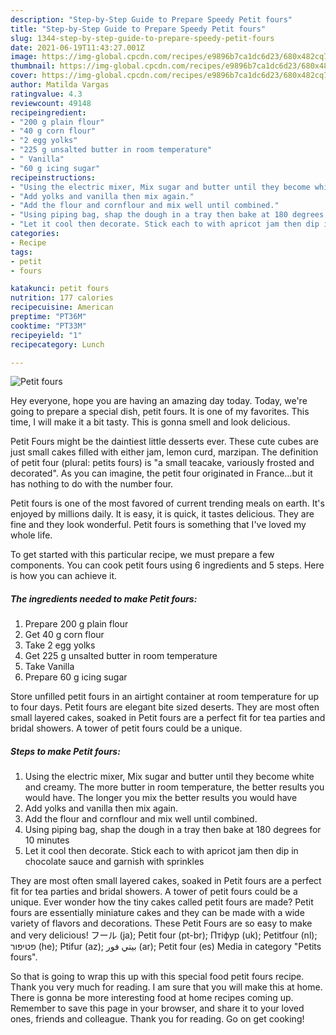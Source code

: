 ```yaml
---
description: "Step-by-Step Guide to Prepare Speedy Petit fours"
title: "Step-by-Step Guide to Prepare Speedy Petit fours"
slug: 1344-step-by-step-guide-to-prepare-speedy-petit-fours
date: 2021-06-19T11:43:27.001Z
image: https://img-global.cpcdn.com/recipes/e9896b7ca1dc6d23/680x482cq70/petit-fours-recipe-main-photo.jpg
thumbnail: https://img-global.cpcdn.com/recipes/e9896b7ca1dc6d23/680x482cq70/petit-fours-recipe-main-photo.jpg
cover: https://img-global.cpcdn.com/recipes/e9896b7ca1dc6d23/680x482cq70/petit-fours-recipe-main-photo.jpg
author: Matilda Vargas
ratingvalue: 4.3
reviewcount: 49148
recipeingredient:
- "200 g plain flour"
- "40 g corn flour"
- "2 egg yolks"
- "225 g unsalted butter in room temperature"
- " Vanilla"
- "60 g icing sugar"
recipeinstructions:
- "Using the electric mixer, Mix sugar and butter until they become white and creamy. The more butter in room temperature, the better results you would have. The longer you mix the better results you would have"
- "Add yolks and vanilla then mix again."
- "Add the flour and cornflour and mix well until combined."
- "Using piping bag, shap the dough in a tray then bake at 180 degrees for 10 minutes"
- "Let it cool then decorate. Stick each to with apricot jam then dip in chocolate sauce and garnish with sprinkles"
categories:
- Recipe
tags:
- petit
- fours

katakunci: petit fours 
nutrition: 177 calories
recipecuisine: American
preptime: "PT36M"
cooktime: "PT33M"
recipeyield: "1"
recipecategory: Lunch

---
```



![Petit fours](https://img-global.cpcdn.com/recipes/e9896b7ca1dc6d23/680x482cq70/petit-fours-recipe-main-photo.jpg)

Hey everyone, hope you are having an amazing day today. Today, we're going to prepare a special dish, petit fours. It is one of my favorites. This time, I will make it a bit tasty. This is gonna smell and look delicious.

Petit Fours might be the daintiest little desserts ever. These cute cubes are just small cakes filled with either jam, lemon curd, marzipan. The definition of petit four (plural: petits fours) is &#34;a small teacake, variously frosted and decorated&#34;. As you can imagine, the petit four originated in France…but it has nothing to do with the number four.

Petit fours is one of the most favored of current trending meals on earth. It's enjoyed by millions daily. It is easy, it is quick, it tastes delicious. They are fine and they look wonderful. Petit fours is something that I've loved my whole life.


To get started with this particular recipe, we must prepare a few components. You can cook petit fours using 6 ingredients and 5 steps. Here is how you can achieve it.

<!--inarticleads1-->

##### The ingredients needed to make Petit fours:

1. Prepare 200 g plain flour
1. Get 40 g corn flour
1. Take 2 egg yolks
1. Get 225 g unsalted butter in room temperature
1. Take  Vanilla
1. Prepare 60 g icing sugar


Store unfilled petit fours in an airtight container at room temperature for up to four days. Petit fours are elegant bite sized deserts. They are most often small layered cakes, soaked in Petit fours are a perfect fit for tea parties and bridal showers. A tower of petit fours could be a unique. 

<!--inarticleads2-->

##### Steps to make Petit fours:

1. Using the electric mixer, Mix sugar and butter until they become white and creamy. The more butter in room temperature, the better results you would have. The longer you mix the better results you would have
1. Add yolks and vanilla then mix again.
1. Add the flour and cornflour and mix well until combined.
1. Using piping bag, shap the dough in a tray then bake at 180 degrees for 10 minutes
1. Let it cool then decorate. Stick each to with apricot jam then dip in chocolate sauce and garnish with sprinkles


They are most often small layered cakes, soaked in Petit fours are a perfect fit for tea parties and bridal showers. A tower of petit fours could be a unique. Ever wonder how the tiny cakes called petit fours are made? Petit fours are essentially miniature cakes and they can be made with a wide variety of flavors and decorations. These Petit Fours are so easy to make and very delicious! フール (ja); Petit four (pt-br); Птіфур (uk); Petitfour (nl); פטיפור (he); Ptifur (az); بيتي فور (ar); Petit four (es) Media in category &#34;Petits fours&#34;. 

So that is going to wrap this up with this special food petit fours recipe. Thank you very much for reading. I am sure that you will make this at home. There is gonna be more interesting food at home recipes coming up. Remember to save this page in your browser, and share it to your loved ones, friends and colleague. Thank you for reading. Go on get cooking!
